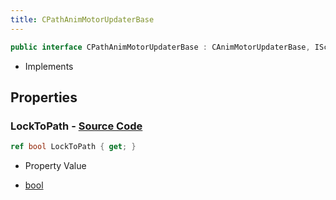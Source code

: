 ```yaml
---
title: CPathAnimMotorUpdaterBase
---
```


```csharp
public interface CPathAnimMotorUpdaterBase : CAnimMotorUpdaterBase, ISchemaClass<CAnimMotorUpdaterBase>, ISchemaClass<CPathAnimMotorUpdaterBase>, ISchemaField, ISchemaClass, INativeHandle
```

- Implements

## Properties

### **LockToPath** - [Source Code](https://github.com/swiftly-solution/swiftlys2/blob/main/managed/src/SwiftlyS2.Generated/Schemas/Interfaces/CPathAnimMotorUpdaterBase.cs#L16)

```csharp
ref bool LockToPath { get; }
```

- Property Value

- [bool](https://learn.microsoft.com/dotnet/api/system.boolean)

